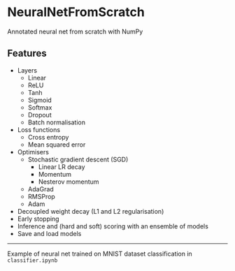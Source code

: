 # NeuralNetFromScratch

Annotated neural net from scratch with NumPy

## Features

- Layers
  - Linear
  - ReLU
  - Tanh
  - Sigmoid
  - Softmax
  - Dropout
  - Batch normalisation
- Loss functions
  - Cross entropy
  - Mean squared error
- Optimisers
  - Stochastic gradient descent (SGD)
    - Linear LR decay
    - Momentum
    - Nesterov momentum
  - AdaGrad
  - RMSProp
  - Adam
- Decoupled weight decay (L1 and L2 regularisation)
- Early stopping
- Inference and (hard and soft) scoring with an ensemble of models
- Save and load models

---

Example of neural net trained on MNIST dataset classification in `classifier.ipynb`
